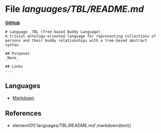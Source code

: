 # File _languages/TBL/README.md_
**[GitHub](https://github.com/softlang/yas/blob/master/languages/TBL/README.md)**
```
# Language _TBL (Tree-based Buddy Language)_
A trivial ontology-oriented language for representing collections of persons and their buddy relationships with a tree-based abstract syntax.

## Purposes
_None_

## Links
...
```

## Languages
* [Markdown](../languages/Markdown.md)

## References
* elementOf('languages/TBL/README.md',markdown(text))
